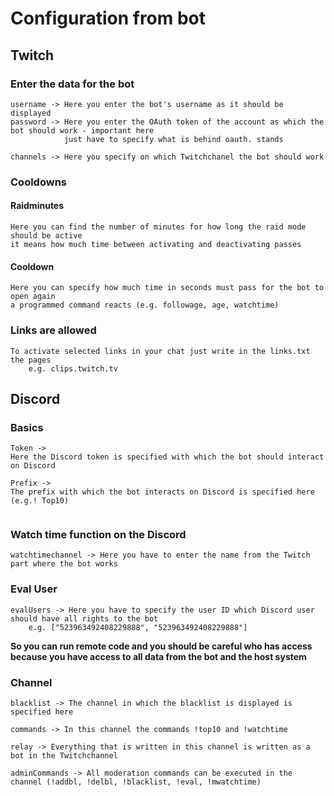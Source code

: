# Configuration from bot

## Twitch

### Enter the data for the bot

```
username -> Here you enter the bot's username as it should be displayed
password -> Here you enter the OAuth token of the account as which the bot should work - important here
            just have to specify what is behind oauth. stands

channels -> Here you specify on which Twitchchanel the bot should work
```
### Cooldowns

#### Raidminutes

```
Here you can find the number of minutes for how long the raid mode should be active
it means how much time between activating and deactivating passes
```
#### Cooldown

```
Here you can specify how much time in seconds must pass for the bot to open again
a programmed command reacts (e.g. followage, age, watchtime)
```
### Links are allowed

```
To activate selected links in your chat just write in the links.txt the pages
    e.g. clips.twitch.tv
```
## Discord

### Basics

```
Token ->
Here the Discord token is specified with which the bot should interact on Discord

Prefix ->
The prefix with which the bot interacts on Discord is specified here (e.g.! Top10)
    
```
### Watch time function on the Discord

```
watchtimechannel -> Here you have to enter the name from the Twitch part where the bot works
```
### Eval User

```
evalUsers -> Here you have to specify the user ID which Discord user should have all rights to the bot
    e.g. ["523963492408229888", "523963492408229888"]
```
**So you can run remote code and you should be careful who has access <br>
because you have access to all data from the bot and the host system**

### Channel

```
blacklist -> The channel in which the blacklist is displayed is specified here

commands -> In this channel the commands !top10 and !watchtime

relay -> Everything that is written in this channel is written as a bot in the Twitchchannel

adminCommands -> All moderation commands can be executed in the channel (!addbl, !delbl, !blacklist, !eval, !mwatchtime)
```